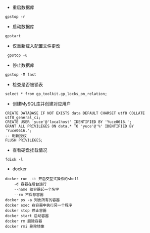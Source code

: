 - 重启数据库
```
gpstop -r
```
- 启动数据库
```
gpstart
```

- 仅重新载入配置文件更改
```
 gpstop -u
```

- 停止数据库
```
gpstop -M fast
```
- 检查是否被锁表
```
select * from gp_toolkit.gp_locks_on_relation;
```
- 创建MySQL库并创建对应用户
```
CREATE DATABASE IF NOT EXISTS data DEFAULT CHARSET utf8 COLLATE utf8_general_ci;
CREATE USER 'yuce'@'localhost' IDENTIFIED BY 'Yuce0616.';
GRANT ALL PRIVILEGES ON data.* TO 'yuce'@'%' IDENTIFIED BY 'Yuce0616.';
-- 刷新授权
FLUSH PRIVILEGES;
```

- 查看硬盘挂载情况
```
fdisk -l
```
- docker
```
docker run -it 开启交互式操作的shell
	-d 容器在后台运行
	--name 给容器起一个名字
	--rm 不保存容器
docker ps -a 列出所有的容器
docker exec 在容器中执行另一个程序
docker stop 停止容器
docker start 启动容器
docker rm 删除容器
docker rmi 删除镜像
```